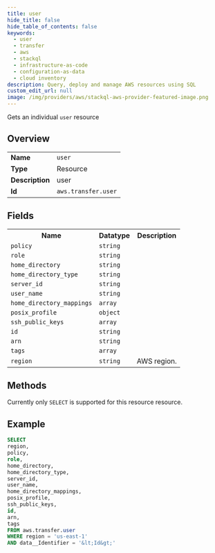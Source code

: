 ```yaml
---
title: user
hide_title: false
hide_table_of_contents: false
keywords:
  - user
  - transfer
  - aws
  - stackql
  - infrastructure-as-code
  - configuration-as-data
  - cloud inventory
description: Query, deploy and manage AWS resources using SQL
custom_edit_url: null
image: /img/providers/aws/stackql-aws-provider-featured-image.png
---
```

Gets an individual <code>user</code> resource

## Overview
<table><tbody>
<tr><td><b>Name</b></td><td><code>user</code></td></tr>
<tr><td><b>Type</b></td><td>Resource</td></tr>
<tr><td><b>Description</b></td><td>user</td></tr>
<tr><td><b>Id</b></td><td><code>aws.transfer.user</code></td></tr>
</tbody></table>

## Fields
<table><tbody>
<tr><th>Name</th><th>Datatype</th><th>Description</th></tr>
<tr><td><code>policy</code></td><td><code>string</code></td><td></td></tr>
<tr><td><code>role</code></td><td><code>string</code></td><td></td></tr>
<tr><td><code>home_directory</code></td><td><code>string</code></td><td></td></tr>
<tr><td><code>home_directory_type</code></td><td><code>string</code></td><td></td></tr>
<tr><td><code>server_id</code></td><td><code>string</code></td><td></td></tr>
<tr><td><code>user_name</code></td><td><code>string</code></td><td></td></tr>
<tr><td><code>home_directory_mappings</code></td><td><code>array</code></td><td></td></tr>
<tr><td><code>posix_profile</code></td><td><code>object</code></td><td></td></tr>
<tr><td><code>ssh_public_keys</code></td><td><code>array</code></td><td></td></tr>
<tr><td><code>id</code></td><td><code>string</code></td><td></td></tr>
<tr><td><code>arn</code></td><td><code>string</code></td><td></td></tr>
<tr><td><code>tags</code></td><td><code>array</code></td><td></td></tr>
<tr><td><code>region</code></td><td><code>string</code></td><td>AWS region.</td></tr>

</tbody></table>

## Methods
Currently only <code>SELECT</code> is supported for this resource resource.





## Example
```sql
SELECT
region,
policy,
role,
home_directory,
home_directory_type,
server_id,
user_name,
home_directory_mappings,
posix_profile,
ssh_public_keys,
id,
arn,
tags
FROM aws.transfer.user
WHERE region = 'us-east-1'
AND data__Identifier = '&lt;Id&gt;'
```
